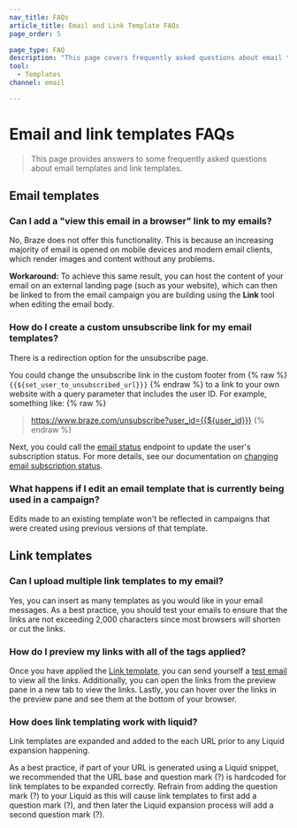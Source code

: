 ```yaml
---
nav_title: FAQs
article_title: Email and Link Template FAQs
page_order: 5

page_type: FAQ
description: "This page covers frequently asked questions about email templates and link templates."
tool:
  - Templates
channel: email

---
```


# Email and link templates FAQs

> This page provides answers to some frequently asked questions about email templates and link templates.

## Email templates

### Can I add a "view this email in a browser" link to my emails?

No, Braze does not offer this functionality. This is because an increasing majority of email is opened on mobile devices and modern email clients, which render images and content without any problems.

**Workaround:** To achieve this same result, you can host the content of your email on an external landing page (such as your website), which can then be linked to from the email campaign you are building using the **Link** tool when editing the email body.

### How do I create a custom unsubscribe link for my email templates?

There is a redirection option for the unsubscribe page.

You could change the unsubscribe link in the custom footer from {% raw %} `{{${set_user_to_unsubscribed_url}}}` {% endraw %} to a link to your own website with a query parameter that includes the user ID. For example, something like: 
{% raw %} 
> https://www.braze.com/unsubscribe?user_id={{${user_id}}}
{% endraw %}

Next, you could call the [email status]({{site.baseurl}}/api/endpoints/email/post_email_subscription_status/) endpoint to update the user's subscription status. For more details, see our documentation on [changing email subscription status]({{site.baseurl}}/user_guide/message_building_by_channel/email/managing_user_subscriptions/#changing-email-subscriptions).

### What happens if I edit an email template that is currently being used in a campaign?

Edits made to an existing template won't be reflected in campaigns that were created using previous versions of that template.

## Link templates

### Can I upload multiple link templates to my email?

Yes, you can insert as many templates as you would like in your email messages. As a best practice, you should test your emails to ensure that the links are not exceeding 2,000 characters since most browsers will shorten or cut the links.

### How do I preview my links with all of the tags applied?

Once you have applied the [Link template]({{site.baseurl}}/user_guide/message_building_by_channel/email/templates/link_template/), you can send yourself a [test email]({{site.baseurl}}/developer_guide/platform_wide/sending_test_messages/) to view all the links. Additionally, you can open the links from the preview pane in a new tab to view the links. Lastly, you can hover over the links in the preview pane and see them at the bottom of your browser.

### How does link templating work with liquid?

Link templates are expanded and added to the each URL prior to any Liquid expansion happening. 

As a best practice, if part of your URL is generated using a Liquid snippet, we recommended that the URL base and question mark (?) is hardcoded for link templates to be expanded correctly. Refrain from adding the question mark (?) to your Liquid as this will cause link templates to first add a question mark (?), and then later the Liquid expansion process will add a second question mark (?).